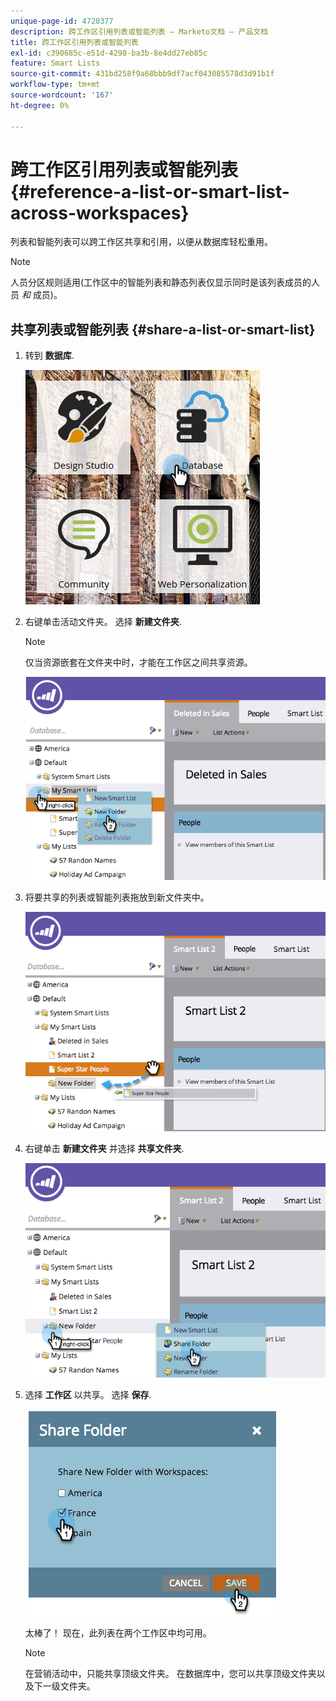 ```yaml
---
unique-page-id: 4720377
description: 跨工作区引用列表或智能列表 — Marketo文档 — 产品文档
title: 跨工作区引用列表或智能列表
exl-id: c390685c-e51d-4298-ba3b-8e4dd27eb85c
feature: Smart Lists
source-git-commit: 431bd258f9a68bbb9df7acf043085578d3d91b1f
workflow-type: tm+mt
source-wordcount: '167'
ht-degree: 0%

---
```


# 跨工作区引用列表或智能列表 {#reference-a-list-or-smart-list-across-workspaces}

列表和智能列表可以跨工作区共享和引用，以便从数据库轻松重用。

>[!NOTE]
>
>人员分区规则适用(工作区中的智能列表和静态列表仅显示同时是该列表成员的人员 *和* 成员)。

## 共享列表或智能列表  {#share-a-list-or-smart-list}

1. 转到 **数据库**.

   ![](assets/db-1.png)

1. 右键单击活动文件夹。 选择 **新建文件夹**.

   >[!NOTE]
   >
   >仅当资源嵌套在文件夹中时，才能在工作区之间共享资源。

   ![](assets/two-4.png)

1. 将要共享的列表或智能列表拖放到新文件夹中。

   ![](assets/three-4.png)

1. 右键单击 **新建文件夹** 并选择 **共享文件夹**.

   ![](assets/four-3.png)

1. 选择 **工作区** 以共享。 选择 **保存**.

   ![](assets/image2014-12-9-15-3a37-3a25.png)

   太棒了！ 现在，此列表在两个工作区中均可用。

   >[!NOTE]
   >
   >在营销活动中，只能共享顶级文件夹。 在数据库中，您可以共享顶级文件夹以及下一级文件夹。
